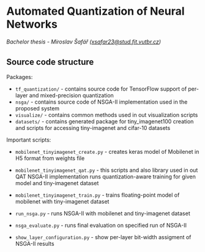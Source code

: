 # Automated Quantization of Neural Networks

###### Bachelor thesis - Miroslav Šafář (xsafar23@stud.fit.vutbr.cz)

## Source code structure

Packages:

- `tf_quantization/` - contains source code for TensorFlow support of per-layer and mixed-precision quantization
- `nsga/` - contains source code of NSGA-II implementation used in the proposed system
- `visualize/` - contains common methods used in out visualization scripts
- `datasets/` - contains generated package for tiny_imagenet100 creation and scripts for accessing tiny-imagenet and
  cifar-10 datasets

Important scripts:

- `mobilenet_tinyimagenet_create.py` - creates keras model of Mobilenet in H5 format from weights file
- `mobilenet_tinyimagenet_qat.py` - this scripts and also library used in out QAT NSGA-II implementation runs
  quantization-aware training for given model and tiny-imagenet dataset
- `mobilenet_tinyimagenet_train.py` - trains floating-point model of mobilenet with tiny-imagenet dataset

- `run_nsga.py` - runs NSGA-II with mobilenet and tiny-imagenet dataset
- `nsga_evaluate.py` - runs final evaluation on specified run of NSGA-II
- `show_layer_configuration.py` - show per-layer bit-width assigment of NSGA-II results



